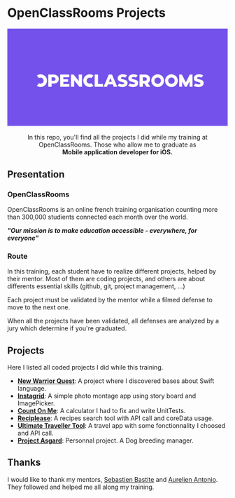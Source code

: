 # OpenClassRooms Projects

<div align="center">
    <img src="./assets/images/openClassRooms.jpg">
    <p>
        In this repo, you'll find all the projects I did while my training at OpenClassRooms. Those who allow me to graduate as<br>
        <b>Mobile application developer for iOS.</b>
    </p>
</div>

## Presentation

### OpenClassRooms

OpenClassRooms is an online french training organisation counting more than 300,000 studients connected each month over the world.

_**"Our mission is to make education accessible - everywhere, for everyone"**_

### Route

In this training, each student have to realize different projects, helped by their mentor. Most of them are coding projects, and others are about differents essential skills (github, git, project management, ...)

Each project must be validated by the mentor while a filmed defense to move to the next one.

When all the projects have been validated, all defenses are analyzed by a jury which determine if you're graduated.

## Projects

Here I listed all coded projects I did while this training.

- [**New Warrior Quest**](https://github.com/imick666/NewWarriorQuest): A project where I discovered bases about Swift language.
- [**Instagrid**](https://github.com/imick666/InstaGrid): A simple photo montage app using story board and ImagePicker.
- [**Count On Me**](https://github.com/imick666/CountOnMe): A calculator I had to fix and write UnitTests.
- [**Reciplease**](https://github.com/imick666/Recipllease): A recipes search tool with API call and coreData usage.
- [**Ultimate Traveller Tool**](https://github.com/imick666/UltimateTravellerTool): A travel app with some fonctionnality I choosed and API call.
- [**Project Asgard**](https://github.com/imick666/Project-Asgard): Personnal project. A Dog breeding manager.

## Thanks

I would like to thank my mentors, [Sebastien Bastite](https://github.com/bastides) and [Aurelien Antonio](https://github.com/AurelienEC). They followed and helped me all along my training.